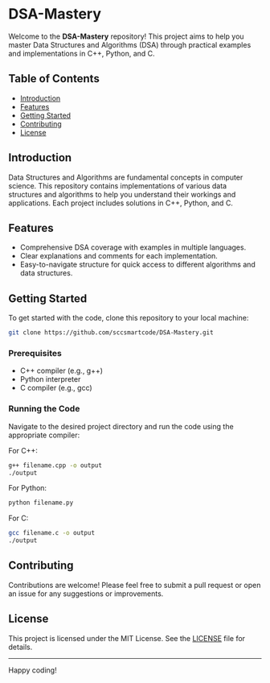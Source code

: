 # DSA-Mastery

Welcome to the **DSA-Mastery** repository! This project aims to help you master Data Structures and Algorithms (DSA) through practical examples and implementations in C++, Python, and C.

## Table of Contents
- [Introduction](#introduction)
- [Features](#features)
- [Getting Started](#getting-started)
- [Contributing](#contributing)
- [License](#license)

## Introduction
Data Structures and Algorithms are fundamental concepts in computer science. This repository contains implementations of various data structures and algorithms to help you understand their workings and applications. Each project includes solutions in C++, Python, and C.

## Features
- Comprehensive DSA coverage with examples in multiple languages.
- Clear explanations and comments for each implementation.
- Easy-to-navigate structure for quick access to different algorithms and data structures.

## Getting Started
To get started with the code, clone this repository to your local machine:

```bash
git clone https://github.com/sccsmartcode/DSA-Mastery.git
```

### Prerequisites
- C++ compiler (e.g., g++)
- Python interpreter
- C compiler (e.g., gcc)

### Running the Code
Navigate to the desired project directory and run the code using the appropriate compiler:

For C++:
```bash
g++ filename.cpp -o output
./output
```

For Python:
```bash
python filename.py
```

For C:
```bash
gcc filename.c -o output
./output
```

## Contributing
Contributions are welcome! Please feel free to submit a pull request or open an issue for any suggestions or improvements.

## License
This project is licensed under the MIT License. See the [LICENSE](LICENSE) file for details.

---

Happy coding!
